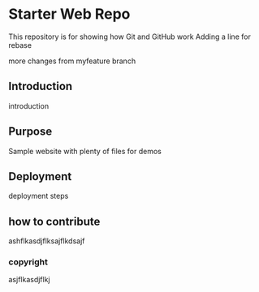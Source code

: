 # Starter Web Repo

This repository is for showing how Git and GitHub work Adding a line for rebase

more changes from myfeature branch
## Introduction

introduction

## Purpose

Sample website with plenty of files for demos


## Deployment

deployment steps 

## how to contribute

ashflkasdjflksajflkdsajf

### copyright

asjflkasdjflkj